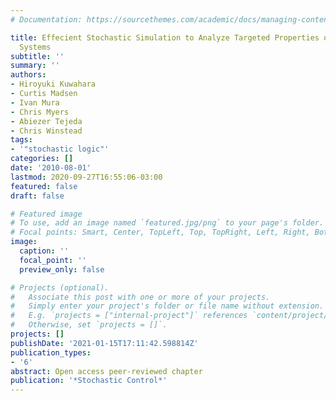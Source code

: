 ```yaml
---
# Documentation: https://sourcethemes.com/academic/docs/managing-content/

title: Effecient Stochastic Simulation to Analyze Targeted Properties of Biological
  Systems
subtitle: ''
summary: ''
authors:
- Hiroyuki Kuwahara
- Curtis Madsen
- Ivan Mura
- Chris Myers
- Abiezer Tejeda
- Chris Winstead
tags:
- '"stochastic logic"'
categories: []
date: '2010-08-01'
lastmod: 2020-09-27T16:55:06-03:00
featured: false
draft: false

# Featured image
# To use, add an image named `featured.jpg/png` to your page's folder.
# Focal points: Smart, Center, TopLeft, Top, TopRight, Left, Right, BottomLeft, Bottom, BottomRight.
image:
  caption: ''
  focal_point: ''
  preview_only: false

# Projects (optional).
#   Associate this post with one or more of your projects.
#   Simply enter your project's folder or file name without extension.
#   E.g. `projects = ["internal-project"]` references `content/project/deep-learning/index.md`.
#   Otherwise, set `projects = []`.
projects: []
publishDate: '2021-01-15T17:11:42.598814Z'
publication_types:
- '6'
abstract: Open access peer-reviewed chapter
publication: '*Stochastic Control*'
---
```

